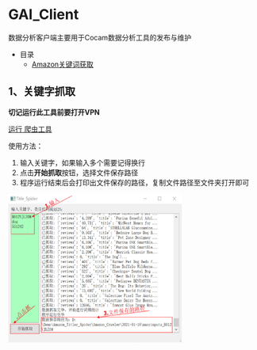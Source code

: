 # GAI_Client

数据分析客户端主要用于Cocam数据分析工具的发布与维护

- 目录
  - [Amazon关键词获取](##1、关键字抓取)


## 1、关键字抓取

  **切记运行此工具前要打开VPN**

[运行 爬虫工具](Amazon_Title_Spider/Amazon_Crawler/main.py)


使用方法：

1. 输入关键字，如果输入多个需要记得换行
2. 点击**开始抓取**按钮，选择文件保存路径
3. 程序运行结束后会打印出文件保存的路径，复制文件路径至文件夹打开即可
   
<img src="Amazon_Title_Spider/ScreenShot/operation.png" width = "350" height = "300" alt="operation" align=center />
